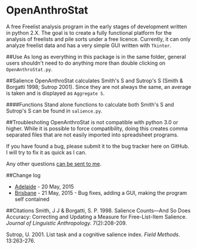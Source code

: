 # OpenAnthroStat
A free Freelist analysis program in the early stages of development written in python 2.X. The goal is to create a fully 
functional platform for the analysis of freelists and pile sorts under a free licence. Currently, it can only analyze freelist 
data and has a very simple GUI written with `Tkinter`.

##Use
As long as everything in this package is in the same folder, general users shouldn't need to do anything more than 
double clicking on `OpenAnthroStat.py`. 

##Salience
OpenAnthroStat calculates Smith's S and Sutrop's S (Smith & Borgatti 1998; Sutrop 2001). Since they are not always the 
same, an average is taken and is displayed as `Aggregate S`.

####Functions
Stand alone functions to calculate both Smith's S and Sutrop's S can be found in `salience.py`.

##Troubleshoting
OpenAnthroStat is not compatible with python 3.0 or higher. While it is possible to force compatibility, doing this creates
comma separated files that are not easily imported into spreadsheet programs.

If you have found a bug, please submit it to the bug tracker here on GitHub. I will try to fix it as quick as I can.

Any other questions [can be sent to me](http://guerillero.net/contact).

##Change log
* [Adelaide](https://github.com/Guerillero/OpenAnthroStat/releases/tag/Adelaide__v0.1.0-alpha) - 20 May, 2015
* [Brisbane](https://github.com/Guerillero/OpenAnthroStat/releases/tag/Brisbane__v0.2.0-beta) - 21 May, 2015 - Bug fixes, adding a GUI, making the program self contained 
 
##Citations
Smith, J J & Borgatti, S. P. 1998. Salience Counts—And So Does Accuracy: Correcting and Updating a Measure for Free-List-Item Salience. *Journal of Linguistic Anthropology.* 7(2):208-209.

Sutrop, U. 2001. List task and a cognitive salience index. *Field Methods*. 13:263-276.